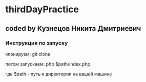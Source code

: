 # thirdDayPractice
## coded by Кузнецов Никита Дмитриевич

### Инструкция по запуску

клонируем: git clone 

потом запускаем: php $path/index.php 

где $path - путь к директории на вашей машине
